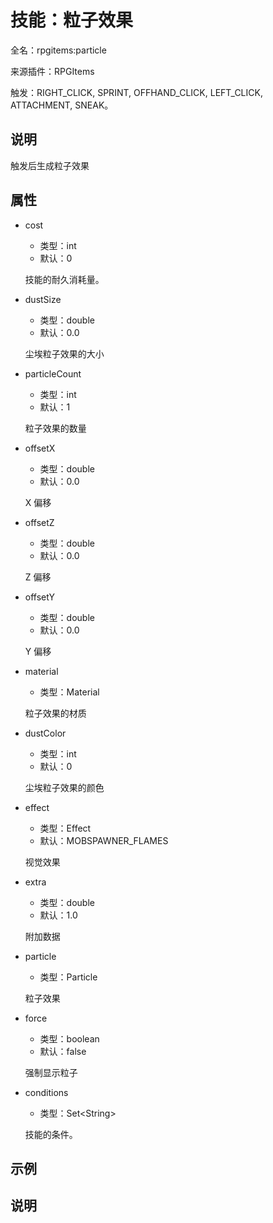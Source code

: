 # 技能：粒子效果

<!-- 本文件是通过游戏内 `/rpgitem gen-wiki` 命令生成的。 -->
<!-- 请只在对应的 "beginCustomXXXX" 与 "endCustomXXXX" 间编辑。  -->
<!-- 如果您想修改技能或其属性的描述， -->
<!-- 请修改 "resources/lang/zh_CN.yml" 中对应的项。 -->

全名：rpgitems:particle

来源插件：RPGItems

触发：RIGHT_CLICK, SPRINT, OFFHAND_CLICK, LEFT_CLICK, ATTACHMENT, SNEAK。

<!-- beginCustomHeader -->
<!-- endCustomHeader -->

## 说明

触发后生成粒子效果
<!-- beginCustomDescription -->
<!-- endCustomDescription -->

## 属性

* cost

  * 类型：int
  * 默认：0

  技能的耐久消耗量。

* dustSize

  * 类型：double
  * 默认：0.0

  尘埃粒子效果的大小

* particleCount

  * 类型：int
  * 默认：1

  粒子效果的数量

* offsetX

  * 类型：double
  * 默认：0.0

  X 偏移

* offsetZ

  * 类型：double
  * 默认：0.0

  Z 偏移

* offsetY

  * 类型：double
  * 默认：0.0

  Y 偏移

* material

  * 类型：Material

  粒子效果的材质

* dustColor

  * 类型：int
  * 默认：0

  尘埃粒子效果的颜色

* effect

  * 类型：Effect
  * 默认：MOBSPAWNER_FLAMES

  视觉效果

* extra

  * 类型：double
  * 默认：1.0

  附加数据

* particle

  * 类型：Particle

  粒子效果

* force

  * 类型：boolean
  * 默认：false

  强制显示粒子

* conditions

  * 类型：Set&lt;String&gt;

  技能的条件。

<!-- beginCustomProperties -->
<!-- endCustomProperties -->

## 示例

<!-- beginCustomExample -->
<!-- endCustomExample -->

## 说明

<!-- beginCustomNote -->
<!-- endCustomNote -->